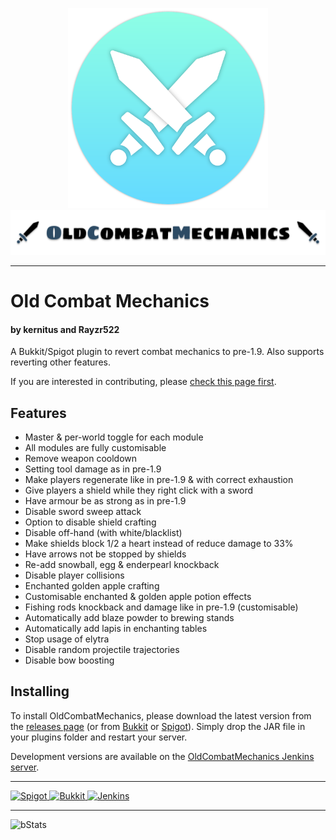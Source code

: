 <p align="center">
<img src="res/ocm-icon.png" width=320>
<img src="res/ocm-banner.png" width=1000>
</p>

<hr/>

# Old Combat Mechanics
#### by kernitus and Rayzr522
A Bukkit/Spigot plugin to revert combat mechanics to pre-1.9. Also supports reverting other features.

If you are interested in contributing, please [check this page first](.github/CONTRIBUTING.md).

## Features
- Master & per-world toggle for each module
- All modules are fully customisable
- Remove weapon cooldown
- Setting tool damage as in pre-1.9
- Make players regenerate like in pre-1.9 & with correct exhaustion
- Give players a shield while they right click with a sword
- Have armour be as strong as in pre-1.9
- Disable sword sweep attack
- Option to disable shield crafting
- Disable off-hand (with white/blacklist)
- Make shields block 1/2 a heart instead of reduce damage to 33%
- Have arrows not be stopped by shields
- Re-add snowball, egg & enderpearl knockback
- Disable player collisions
- Enchanted golden apple crafting
- Customisable enchanted & golden apple potion effects
- Fishing rods knockback and damage like in pre-1.9 (customisable)
- Automatically add blaze powder to brewing stands
- Automatically add lapis in enchanting tables
- Stop usage of elytra
- Disable random projectile trajectories
- Disable bow boosting

## Installing
To install OldCombatMechanics, please download the latest version from the [releases page](https://github.com/kernitus/BukkitOldCombatMechanics/releases) (or from [Bukkit](http://dev.bukkit.org/bukkit-plugins/oldcombatmechanics/) or [Spigot](https://www.spigotmc.org/resources/oldcombatmechanics.19510/)). Simply drop the JAR file in your plugins folder and restart your server.

Development versions are available on the [OldCombatMechanics Jenkins server](https://jenkinsgvl-jenkins-gvl.1d35.starter-us-east-1.openshiftapps.com/job/OldCombatMechanics).

<hr/>

<a href="https://www.spigotmc.org/resources/oldcombatmechanics.19510/">
    <img src="https://media-elerium.cursecdn.com/attachments/202/435/spigot.png" alt="Spigot" height="100">
</a>
<a href="http://dev.bukkit.org/bukkit-plugins/oldcombatmechanics/">
    <img src="https://media-elerium.cursecdn.com/attachments/202/436/bukkit.png" alt="Bukkit" height="100">
</a>
<a href="https://jenkinsgvl-jenkins-gvl.1d35.starter-us-east-1.openshiftapps.com/job/OldCombatMechanics">
    <img src="https://media-elerium.cursecdn.com/attachments/202/434/jenkins.png" alt="Jenkins" height="100">
</a>

<hr/>

![bStats](https://bstats.org/signatures/Bukkit/OldCombatMechanics.svg)
